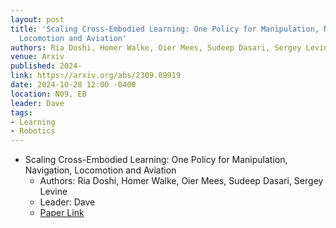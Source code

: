 ```yaml
---
layout: post
title: 'Scaling Cross-Embodied Learning: One Policy for Manipulation, Navigation,
  Locomotion and Aviation'
authors: Ria Doshi, Homer Walke, Oier Mees, Sudeep Dasari, Sergey Levine
venue: Arxiv
published: 2024-
link: https://arxiv.org/abs/2309.09919
date: 2024-10-28 12:00 -0400
location: N09, EB
leader: Dave
tags:
- Learning
- Robotics
---
```

- Scaling Cross-Embodied Learning: One Policy for Manipulation, Navigation, Locomotion and Aviation
    - Authors: Ria Doshi, Homer Walke, Oier Mees, Sudeep Dasari, Sergey Levine
    - Leader: Dave
    - [Paper Link](https://arxiv.org/abs/2408.11812)
